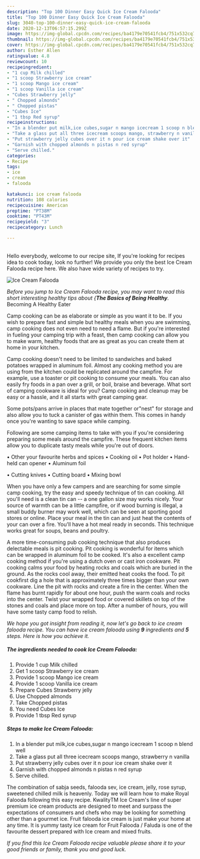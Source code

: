 ```yaml
---
description: "Top 100 Dinner Easy Quick Ice Cream Falooda"
title: "Top 100 Dinner Easy Quick Ice Cream Falooda"
slug: 3040-top-100-dinner-easy-quick-ice-cream-falooda
date: 2020-12-13T06:57:15.299Z
image: https://img-global.cpcdn.com/recipes/ba4179e70541fcb4/751x532cq70/ice-cream-falooda-recipe-main-photo.jpg
thumbnail: https://img-global.cpcdn.com/recipes/ba4179e70541fcb4/751x532cq70/ice-cream-falooda-recipe-main-photo.jpg
cover: https://img-global.cpcdn.com/recipes/ba4179e70541fcb4/751x532cq70/ice-cream-falooda-recipe-main-photo.jpg
author: Esther Allen
ratingvalue: 4.8
reviewcount: 10
recipeingredient:
- "1 cup Milk chilled"
- "1 scoop Strawberry ice cream"
- "1 scoop Mango ice cream"
- "1 scoop Vanilla ice cream"
- "Cubes Strawberry jelly"
- " Chopped almonds"
- " Chopped pistas"
- "Cubes Ice"
- "1 tbsp Red syrup"
recipeinstructions:
- "In a blender put milk,ice cubes,sugar n mango icecream 1 scoop n blend well"
- "Take a glass put all three icecream scoops mango, strawberry n vanilla"
- "Put strawberry jelly cubes over it n pour ice cream shake over it"
- "Garnish with chopped almonds n pistas n red syrup"
- "Serve chilled."
categories:
- Recipe
tags:
- ice
- cream
- falooda

katakunci: ice cream falooda 
nutrition: 108 calories
recipecuisine: American
preptime: "PT38M"
cooktime: "PT43M"
recipeyield: "3"
recipecategory: Lunch

---
```

<br>
Hello everybody, welcome to our recipe site, If you're looking for recipes idea to cook today, look no further! We provide you only the best Ice Cream Falooda recipe here. We also have wide variety of recipes to try.
<br>


![Ice Cream Falooda](https://img-global.cpcdn.com/recipes/ba4179e70541fcb4/751x532cq70/ice-cream-falooda-recipe-main-photo.jpg)

<i>Before you jump to Ice Cream Falooda recipe, you may want to read this short interesting healthy tips about {<strong>The Basics of Being Healthy</strong>.</i>
Becoming A Healthy Eater

    
Camp cooking can be as elaborate or simple as you want it to be. If you wish to prepare fast and simple but healthy meals when you are swimming, camp cooking does not even need to need a flame. But if you're interested in fueling your camping trip with a feast, then camp cooking can allow you to make warm, healthy foods that are as great as you can create them at home in your kitchen.

Camp cooking doesn't need to be limited to sandwiches and baked potatoes wrapped in aluminum foil.  Almost any cooking method you are using from the kitchen could be replicated around the campfire. For example, use a toaster or pit cooking to consume your meals. You can also easily fry foods in a pan over a grill, or boil, braise and beverage. What sort of camping cookware is ideal for you? Camp cooking and cleanup may be easy or a hassle, and it all starts with great camping gear.

Some pots/pans arrive in places that mate together or"nest" for storage and also allow you to tuck a canister of gas within them. This comes in handy once you're wanting to save space while camping.

Following are some camping items to take with you if you're considering preparing some meals around the campfire. These frequent kitchen items allow you to duplicate tasty meals while you're out of doors.


• Other your favourite herbs and spices
• Cooking oil
• Pot holder
• Hand-held can opener
• Aluminum foil

• Cutting knives
• Cutting board
• Mixing bowl


When you have only a few campers and are searching for some simple camp cooking, try the easy and speedy technique of tin can cooking. All you'll need is a clean tin can -- a one gallon size may works nicely. Your source of warmth can be a little campfire, or if wood burning is illegal, a small buddy burner may work well, which can be seen at sporting good stores or online. Place your meal in the tin can and just heat the contents of your can over a fire. You'll have a hot meal ready in seconds.  This technique works great for soups, beans and poultry.

A more time-consuming pub cooking technique that also produces delectable meals is pit cooking. Pit cooking is wonderful for items which can be wrapped in aluminum foil to be cooked.  It's also a excellent camp cooking method if you're using a dutch oven or cast iron cookware. Pit cooking calms your food by heating rocks and coals which are buried in the ground. As the rocks cool away, their emitted heat cooks the food. To pit cookfirst dig a hole that is approximately three times bigger than your own cookware. Line the pit with rocks and create a fire in the center. When the flame has burnt rapidly for about one hour, push the warm coals and rocks into the center. Twist your wrapped food or covered skillets on top of the stones and coals and place more on top. After a number of hours, you will have some tasty camp food to relish.


<i>We hope you got insight from reading it, now let's go back to ice cream falooda recipe. You can have ice cream falooda using <strong>9</strong> ingredients and <strong>5</strong> steps. Here is how you achieve it.
</i>

##### The ingredients needed to cook Ice Cream Falooda:

1. Provide 1 cup Milk chilled
1. Get 1 scoop Strawberry ice cream
1. Provide 1 scoop Mango ice cream
1. Provide 1 scoop Vanilla ice cream
1. Prepare Cubes Strawberry jelly
1. Use  Chopped almonds
1. Take  Chopped pistas
1. You need Cubes Ice
1. Provide 1 tbsp Red syrup


##### Steps to make Ice Cream Falooda:

1. In a blender put milk,ice cubes,sugar n mango icecream 1 scoop n blend well
1. Take a glass put all three icecream scoops mango, strawberry n vanilla
1. Put strawberry jelly cubes over it n pour ice cream shake over it
1. Garnish with chopped almonds n pistas n red syrup
1. Serve chilled.


The combination of sabja seeds, falooda sev, ice cream, jelly, rose syrup, sweetened chilled milk is heavenly. Today we will learn how to make Royal Falooda following this easy recipe. KwalityTM Ice Cream&#39;s line of super premium ice cream products are designed to meet and surpass the expectations of consumers and chefs who may be looking for something other than a gourmet ice. Fruit falooda ice cream is just make your home at any time. It is yummy tasty ice cream for Fruit Falooda / Faluda is one of the favourite dessert prepared with Ice cream and mixed fruits. 

<i>If you find this Ice Cream Falooda recipe valuable please share it to your good friends or family, thank you and good luck.</i>
